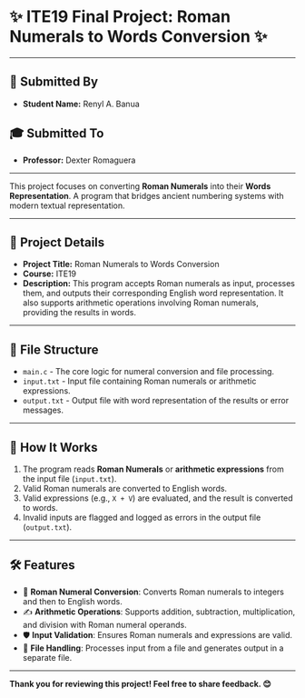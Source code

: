# ✨ ITE19 Final Project: Roman Numerals to Words Conversion ✨


---

## 👤 Submitted By

- **Student Name:** Renyl A. Banua  

## 🎓 Submitted To

- **Professor:** Dexter Romaguera  

---


This project focuses on converting **Roman Numerals** into their **Words Representation**. A program that bridges ancient numbering systems with modern textual representation.

---

## 📜 Project Details

- **Project Title:** Roman Numerals to Words Conversion  
- **Course:** ITE19  
- **Description:** This program accepts Roman numerals as input, processes them, and outputs their corresponding English word representation. It also supports arithmetic operations involving Roman numerals, providing the results in words.  

---

## 📂 File Structure

- `main.c` - The core logic for numeral conversion and file processing.  
- `input.txt` - Input file containing Roman numerals or arithmetic expressions.  
- `output.txt` - Output file with word representation of the results or error messages.

---

## 🚀 How It Works

1. The program reads **Roman Numerals** or **arithmetic expressions** from the input file (`input.txt`).  
2. Valid Roman numerals are converted to English words.  
3. Valid expressions (e.g., `X + V`) are evaluated, and the result is converted to words.  
4. Invalid inputs are flagged and logged as errors in the output file (`output.txt`).  

---

## 🛠 Features

- 🧮 **Roman Numeral Conversion**: Converts Roman numerals to integers and then to English words.  
- ✍️ **Arithmetic Operations**: Supports addition, subtraction, multiplication, and division with Roman numeral operands.  
- 🛡 **Input Validation**: Ensures Roman numerals and expressions are valid.  
- 📁 **File Handling**: Processes input from a file and generates output in a separate file.  

---


**Thank you for reviewing this project! Feel free to share feedback. 😊**
